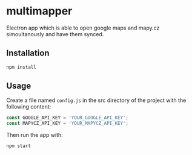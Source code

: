 # multimapper

Electron app which is able to open google maps and mapy.cz simoultanously and have them synced.

## Installation

```bash
npm install
```

## Usage

Create a file named `config.js` in the src directory of the project with the following content:

```js
const GOOGLE_API_KEY = 'YOUR_GOOGLE_API_KEY';
const MAPYCZ_API_KEY = 'YOUR_MAPYCZ_API_KEY';
```

Then run the app with:

```bash
npm start
```
